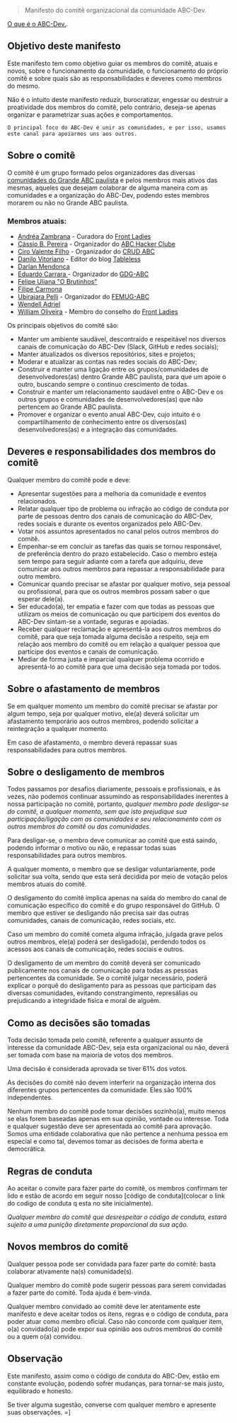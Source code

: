 > Manifesto do comitê organizacional da comunidade ABC-Dev.

[O que é o ABC-Dev.](https://github.com/abc-dev/sobre-nos).  


## Objetivo deste manifesto

Este manifesto tem como objetivo guiar os membros do comitê, atuais e novos, sobre o funcionamento da comunidade, o funcionamento do próprio comitê e sobre quais são as responsabilidades e deveres como membros do mesmo.  

Não é o intuito deste manifesto reduzir, burocratizar, engessar ou destruir a proatividade dos membros do comitê, pelo contrário, deseja-se apenas organizar e parametrizar suas ações e comportamentos.

`O principal foco do ABC-Dev é unir as comunidades, e por isso, usamos este canal para apoiarmos uns aos outros.`  


## Sobre o comitê

O comitê é um grupo formado pelos organizadores das diversas [comunidades do Grande ABC paulista](https://github.com/abc-dev/grupos) e pelos membros mais ativos das mesmas, aqueles que desejam colaborar de alguma maneira com as comunidades e a organização do ABC-Dev, podendo estes membros morarem ou não no Grande ABC paulista.  

### Membros atuais:

- [Andréa Zambrana](https://github.com/akfzambrana) - Curadora do [Front Ladies](https://github.com/front-ladies)
- [Cássio B. Pereira](https://github.com/cassiodeveloper) - Organizador do [ABC Hacker Clube](https://github.com/ABCHackerClube)
- [Ciro Valente Filho](https://github.com/cvalentefilho) - Organizador do [CRUD ABC](https://github.com/crud-abc)
- [Danilo Vitoriano](https://github.com/danvitoriano) - Editor do blog [Tableless](http://tableless.com.br)
- [Darlan Mendonça](https://github.com/darlanmendonca)
- [Eduardo Carrara ](https://github.com/ecarrara-araujo) - Organizador do [GDG-ABC](http://www.meetup.com/pt-BR/GDG-ABC/)
- [Felipe Uliana "O Brutinhos"](https://github.com/felipeuliana)
- [Filipe Carmona](https://github.com/carmona)
- [Ubirajara Pelli](https://github.com/ubirajarapelli) - Organizador do [FEMUG-ABC](https://github.com/femug-abc)
- [Wendell Adriel](https://github.com/WendellAdriel)
- [William Oliveira](https://github.com/woliveiras) - Membro do conselho do [Front Ladies](https://github.com/front-ladies)

Os principais objetivos do comitê são:  

- Manter um ambiente saudável, descontraído e respeitável nos diversos canais de comunicação do ABC-Dev (Slack, GitHub e redes sociais);  
- Manter atualizados os diversos repositórios, sites e projetos;  
- Moderar e atualizar as contas nas redes sociais do ABC-Dev;  
- Construir e manter uma ligação entre os grupos/comunidades de desenvolvedores(as) dentro Grande ABC paulista, para que um apoie o outro, buscando sempre o contínuo crescimento de todas.  
- Construir e manter um relacionamento saudável entre o ABC-Dev e os outros grupos e comunidades de desenvolvedores(as) que não pertencem ao Grande ABC paulista.  
- Promover e organizar o evento anual ABC-Dev, cujo intuito é o compartilhamento de conhecimento entre os diversos(as) desenvolvedores(as) e a integração das comunidades.  


## Deveres e responsabilidades dos membros do comitê  

Qualquer membro do comitê pode e deve:  

- Apresentar sugestões para a melhoria da comunidade e eventos relacionados.  
- Relatar qualquer tipo de problema ou infração ao código de conduta por parte de pessoas dentro dos canais de comunicação do ABC-Dev, redes sociais e durante os eventos organizados pelo ABC-Dev.  
- Votar nos assuntos apresentados no canal pelos outros membros do comitê.  
- Empenhar-se em concluir as tarefas das quais se tornou responsável, de preferência dentro do prazo estabelecido. Caso o membro esteja sem tempo para seguir adiante com a tarefa que adquiriu, deve comunicar aos outros membros para repassar a responsabilidade para outro membro.  
- Comunicar quando precisar se afastar por qualquer motivo, seja pessoal ou profissional, para que os outros membros possam saber o que esperar dele(a).  
- Ser educado(a), ter empatia e fazer com que todas as pessoas que utilizam os meios de comunicação ou que participem dos eventos do ABC-Dev sintam-se a vontade, seguras e apoiadas.  
- Receber qualquer reclamação e apresentá-la aos outros membros do comitê, para que seja tomada alguma decisão a respeito, seja em relação aos membro do comitê ou em relação a qualquer pessoa que participe dos eventos e canais de comunicação.  
- Mediar de forma justa e imparcial qualquer problema ocorrido e apresentá-lo ao comitê para que uma decisão seja tomada por todos.  


## Sobre o afastamento de membros

Se em qualquer momento um membro do comitê precisar se afastar por algum tempo, seja por qualquer motivo, ele(a) deverá solicitar um afastamento temporário aos outros membros, podendo solicitar a reintegração a qualquer momento.

Em caso de afastamento, o membro deverá repassar suas responsabilidades para outros membros.


## Sobre o desligamento de membros

Todos passamos por desafios diariamente, pessoais e profissionais, e às vezes, não podemos continuar assumindo as responsabilidades inerentes à nossa participação no comitê, portanto, *qualquer membro pode desligar-se do comitê, a qualquer momento, sem que isto prejudique sua participação/ligação com as comunidades e seu relacionamento com os outros membros do comitê ou das comunidades*.  

Para desligar-se, o membro deve comunicar ao comitê que está saindo, podendo informar o motivo ou não, e repassar todas suas responsabilidades para outros membros.  

A qualquer momento, o membro que se desligar voluntariamente, pode solicitar sua volta, sendo que esta será decidida por meio de votação pelos membros atuais do comitê.

O desligamento do comitê implica apenas na saída do membro do canal de comunicação específico do comitê e do grupo responsável do GitHub. O membro que estiver se desligando não precisa sair das outras comunidades, canais de comunicação, redes sociais, etc.  

Caso um membro do comitê cometa alguma infração, julgada grave pelos outros membros, ele(a) poderá ser desligado(a), perdendo todos os acessos aos canais de comunicação, redes sociais e outros.  

O desligamento de um membro do comitê deverá ser comunicado publicamente nos canais de comunicação para todas as pessoas pertencentes da comunidade. Se o comitê julgar necessário, poderá explicar o porquê do desligamento para as pessoas que participam das diversas comunidades, evitando constrangimento, represálias ou prejudicando a integridade fisica e moral de alguém.  


## Como as decisões são tomadas

Toda decisão tomada pelo comitê, referente a qualquer assunto de interesse da comunidade ABC-Dev, seja esta organizacional ou não, deverá ser tomada com base na maioria de votos dos membros.  

Uma decisão é considerada aprovada se tiver 61% dos votos.  

As decisões do comitê não devem interferir na organização interna dos diferentes grupos pertencentes da comunidade. Eles são 100% independentes.  

Nenhum membro do comitê pode tomar decisões sozinho(a), muito menos se elas forem baseadas apenas em sua opinião, vontade ou interesse. Toda e qualquer sugestão deve ser apresentada ao comitê para aprovação. Somos uma entidade colaborativa que não pertence a nenhuma pessoa em especial e como tal, devemos tomar as decisões de forma aberta e democrática.  


## Regras de conduta

Ao aceitar o convite para fazer parte do comitê, os membros confirmam ter lido e estão de acordo em seguir nosso [código de conduta](colocar o link do codigo de conduta q esta no site inicialmente).  

*Qualquer membro do comitê que desrespeitar o código de conduta, estará sujeito a uma punição diretamente proporcional da sua ação.*  


## Novos membros do comitê

Qualquer pessoa pode ser convidada para fazer parte do comitê: basta colaborar ativamente na(s) comunidade(s).  

Qualquer membro do comitê pode sugerir pessoas para serem convidadas a fazer parte do comitê. Toda ajuda é bem-vinda.  

Qualquer membro convidado ao comitê deve ler atentamente este manifesto e deve aceitar todos os itens, regras e o código de conduta, para poder atuar como membro oficial. Caso não concorde com qualquer item, o(a) convidado(a) pode expor sua opinião aos outros membros do comitê ou a quem o(a) convidou.  


## Observação

Este manifesto, assim como o código de conduta do ABC-Dev, estão em constante evolução, podendo sofrer mudanças, para tornar-se mais justo, equilibrado e honesto.  

Se tiver alguma sugestão, converse com qualquer membro e apresente suas observações. =]
